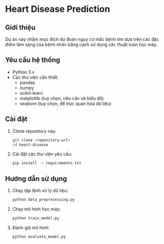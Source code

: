 # Heart Disease Prediction

## Giới thiệu
Dự án này nhằm mục đích dự đoán nguy cơ mắc bệnh tim dựa trên các đặc điểm lâm sàng của bệnh nhân bằng cách sử dụng các thuật toán học máy.

## Yêu cầu hệ thống
- Python 3.x
- Các thư viện cần thiết:
  - pandas
  - numpy
  - scikit-learn
  - matplotlib (tuỳ chọn, nếu cần vẽ biểu đồ)
  - seaborn (tuỳ chọn, để trực quan hóa dữ liệu)

## Cài đặt
1. Clone repository này:
   ```bash
   git clone <repository-url>
   cd heart-disease
   ```
2. Cài đặt các thư viện yêu cầu:
   ```bash
   pip install -r requirements.txt
   ```

## Hướng dẫn sử dụng
1. Chạy tập lệnh xử lý dữ liệu:
   ```bash
   python data_preprocessing.py
   ```
2. Chạy mô hình học máy:
   ```bash
   python train_model.py
   ```
3. Đánh giá mô hình:
   ```bash
   python evaluate_model.py
   ```


